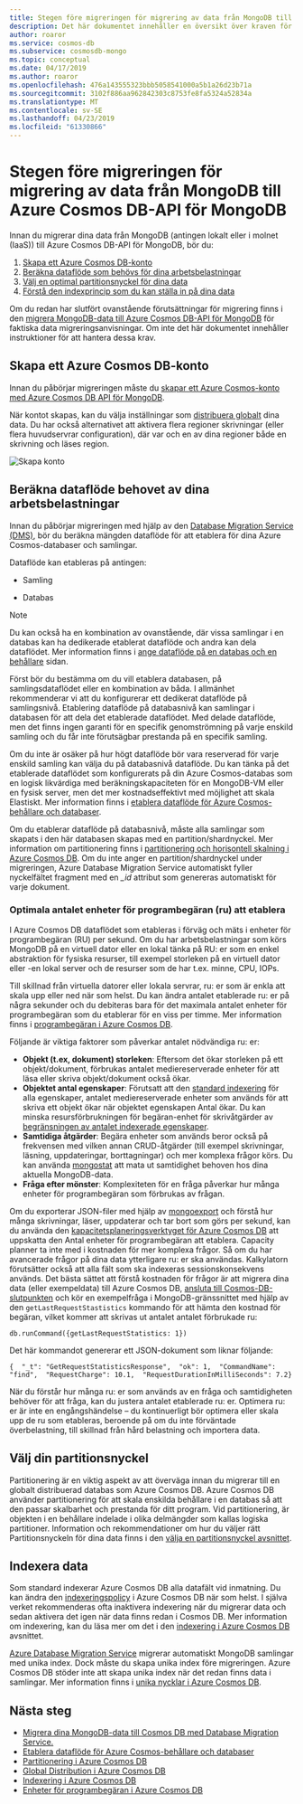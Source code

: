 ```yaml
---
title: Stegen före migreringen för migrering av data från MongoDB till Azure Cosmos DB-API för MongoDB
description: Det här dokumentet innehåller en översikt över kraven för en migrering av data från MongoDB till Cosmos DB.
author: roaror
ms.service: cosmos-db
ms.subservice: cosmosdb-mongo
ms.topic: conceptual
ms.date: 04/17/2019
ms.author: roaror
ms.openlocfilehash: 476a143555323bbb5058541000a5b1a26d23b71a
ms.sourcegitcommit: 3102f886aa962842303c8753fe8fa5324a52834a
ms.translationtype: MT
ms.contentlocale: sv-SE
ms.lasthandoff: 04/23/2019
ms.locfileid: "61330866"
---
```

# <a name="pre-migration-steps-for-data-migrations-from-mongodb-to-azure-cosmos-dbs-api-for-mongodb"></a>Stegen före migreringen för migrering av data från MongoDB till Azure Cosmos DB-API för MongoDB

Innan du migrerar dina data från MongoDB (antingen lokalt eller i molnet (IaaS)) till Azure Cosmos DB-API för MongoDB, bör du:

1. [Skapa ett Azure Cosmos DB-konto](#create-account)
2. [Beräkna dataflöde som behövs för dina arbetsbelastningar](#estimate-throughput)
3. [Välj en optimal partitionsnyckel för dina data](#partitioning)
4. [Förstå den indexprincip som du kan ställa in på dina data](#indexing)

Om du redan har slutfört ovanstående förutsättningar för migrering finns i den [migrera MongoDB-data till Azure Cosmos DB-API för MongoDB](../dms/tutorial-mongodb-cosmos-db.md) för faktiska data migreringsanvisningar. Om inte det här dokumentet innehåller instruktioner för att hantera dessa krav. 

## <a id="create-account"></a> Skapa ett Azure Cosmos DB-konto 

Innan du påbörjar migreringen måste du [skapar ett Azure Cosmos-konto med Azure Cosmos DB API för MongoDB](create-mongodb-dotnet.md). 

När kontot skapas, kan du välja inställningar som [distribuera globalt](distribute-data-globally.md) dina data. Du har också alternativet att aktivera flera regioner skrivningar (eller flera huvudservrar configuration), där var och en av dina regioner både en skrivning och läses region.

![Skapa konto](./media/mongodb-pre-migration/account-creation.png)

## <a id="estimate-throughput"></a> Beräkna dataflöde behovet av dina arbetsbelastningar

Innan du påbörjar migreringen med hjälp av den [Database Migration Service (DMS)](../dms/dms-overview.md), bör du beräkna mängden dataflöde för att etablera för dina Azure Cosmos-databaser och samlingar.

Dataflöde kan etableras på antingen:

- Samling

- Databas

> [!NOTE]
> Du kan också ha en kombination av ovanstående, där vissa samlingar i en databas kan ha dedikerade etablerat dataflöde och andra kan dela dataflödet. Mer information finns i [ange dataflöde på en databas och en behållare](set-throughput.md) sidan.
>

Först bör du bestämma om du vill etablera databasen, på samlingsdataflödet eller en kombination av båda. I allmänhet rekommenderar vi att du konfigurerar ett dedikerat dataflöde på samlingsnivå. Etablering dataflöde på databasnivå kan samlingar i databasen för att dela det etablerade dataflödet. Med delade dataflöde, men det finns ingen garanti för en specifik genomströmning på varje enskild samling och du får inte förutsägbar prestanda på en specifik samling.

Om du inte är osäker på hur högt dataflöde bör vara reserverad för varje enskild samling kan välja du på databasnivå dataflöde. Du kan tänka på det etablerade dataflödet som konfigurerats på din Azure Cosmos-databas som en logisk likvärdiga med beräkningskapaciteten för en MongoDB-VM eller en fysisk server, men det mer kostnadseffektivt med möjlighet att skala Elastiskt. Mer information finns i [etablera dataflöde för Azure Cosmos-behållare och databaser](set-throughput.md).

Om du etablerar dataflöde på databasnivå, måste alla samlingar som skapats i den här databasen skapas med en partition/shardnyckel. Mer information om partitionering finns i [partitionering och horisontell skalning i Azure Cosmos DB](partition-data.md). Om du inte anger en partition/shardnyckel under migreringen, Azure Database Migration Service automatiskt fyller nyckelfältet fragment med en *_id* attribut som genereras automatiskt för varje dokument.

### <a name="optimal-number-of-request-units-rus-to-provision"></a>Optimala antalet enheter för programbegäran (ru) att etablera

I Azure Cosmos DB dataflödet som etableras i förväg och mäts i enheter för programbegäran (RU) per sekund. Om du har arbetsbelastningar som körs MongoDB på en virtuell dator eller en lokal tänka på RU: er som en enkel abstraktion för fysiska resurser, till exempel storleken på en virtuell dator eller -en lokal server och de resurser som de har t.ex. minne, CPU, IOPs. 

Till skillnad från virtuella datorer eller lokala servrar, ru: er som är enkla att skala upp eller ned när som helst. Du kan ändra antalet etablerade ru: er på några sekunder och du debiteras bara för det maximala antalet enheter för programbegäran som du etablerar för en viss per timme. Mer information finns i [programbegäran i Azure Cosmos DB](request-units.md).

Följande är viktiga faktorer som påverkar antalet nödvändiga ru: er:
- **Objekt (t.ex, dokument) storleken**: Eftersom det ökar storleken på ett objekt/dokument, förbrukas antalet mediereserverade enheter för att läsa eller skriva objekt/dokument också ökar.
- **Objektet antal egenskaper**: Förutsatt att den [standard indexering](index-overview.md) för alla egenskaper, antalet mediereserverade enheter som används för att skriva ett objekt ökar när objektet egenskapen Antal ökar. Du kan minska resursförbrukningen för begäran-enhet för skrivåtgärder av [begränsningen av antalet indexerade egenskaper](index-policy.md).
- **Samtidiga åtgärder**: Begära enheter som används beror också på frekvensen med vilken annan CRUD-åtgärder (till exempel skrivningar, läsning, uppdateringar, borttagningar) och mer komplexa frågor körs. Du kan använda [mongostat](https://docs.mongodb.com/manual/reference/program/mongostat/) att mata ut samtidighet behoven hos dina aktuella MongoDB-data.
- **Fråga efter mönster**: Komplexiteten för en fråga påverkar hur många enheter för programbegäran som förbrukas av frågan.

Om du exporterar JSON-filer med hjälp av [mongoexport](https://docs.mongodb.com/manual/reference/program/mongoexport/) och förstå hur många skrivningar, läser, uppdaterar och tar bort som görs per sekund, kan du använda den [kapacitetsplaneringsverktyget för Azure Cosmos DB](https://www.documentdb.com/capacityplanner) att uppskatta den Antal enheter för programbegäran att etablera. Capacity planner ta inte med i kostnaden för mer komplexa frågor. Så om du har avancerade frågor på dina data ytterligare ru: er ska användas. Kalkylatorn förutsätter också att alla fält som ska indexeras sessionskonsekvens används. Det bästa sättet att förstå kostnaden för frågor är att migrera dina data (eller exempeldata) till Azure Cosmos DB, [ansluta till Cosmos-DB-slutpunkten](connect-mongodb-account.md) och kör en exempelfråga i MongoDB-gränssnittet med hjälp av den `getLastRequestStastistics` kommando för att hämta den kostnad för begäran, vilket kommer att skrivas ut antalet antalet förbrukade ru:

`db.runCommand({getLastRequestStatistics: 1})`

Det här kommandot genererar ett JSON-dokument som liknar följande:

```{  "_t": "GetRequestStatisticsResponse",  "ok": 1,  "CommandName": "find",  "RequestCharge": 10.1,  "RequestDurationInMilliSeconds": 7.2}```

När du förstår hur många ru: er som används av en fråga och samtidigheten behöver för att fråga, kan du justera antalet etablerade ru: er. Optimera ru: er är inte en engångshändelse – du kontinuerligt bör optimera eller skala upp de ru som etableras, beroende på om du inte förväntade överbelastning, till skillnad från hård belastning och importera data.

## <a id="partitioning"></a>Välj din partitionsnyckel
Partitionering är en viktig aspekt av att överväga innan du migrerar till en globalt distribuerad databas som Azure Cosmos DB. Azure Cosmos DB använder partitionering för att skala enskilda behållare i en databas så att den passar skalbarhet och prestanda för ditt program. Vid partitionering, är objekten i en behållare indelade i olika delmängder som kallas logiska partitioner. Information och rekommendationer om hur du väljer rätt Partitionsnyckeln för dina data finns i den [välja en partitionsnyckel avsnittet](https://docs.microsoft.com/azure/cosmos-db/partitioning-overview#choose-partitionkey). 

## <a id="indexing"></a>Indexera data
Som standard indexerar Azure Cosmos DB alla datafält vid inmatning. Du kan ändra den [indexeringspolicy](index-policy.md) i Azure Cosmos DB när som helst. I själva verket rekommenderas ofta inaktivera indexering när du migrerar data och sedan aktivera det igen när data finns redan i Cosmos DB. Mer information om indexering, kan du läsa mer om det i den [indexering i Azure Cosmos DB](index-overview.md) avsnittet. 

[Azure Database Migration Service](../dms/tutorial-mongodb-cosmos-db.md) migrerar automatiskt MongoDB samlingar med unika index. Dock måste du skapa unika index före migreringen. Azure Cosmos DB stöder inte att skapa unika index när det redan finns data i samlingar. Mer information finns i [unika nycklar i Azure Cosmos DB](unique-keys.md).

## <a name="next-steps"></a>Nästa steg
* [Migrera dina MongoDB-data till Cosmos DB med Database Migration Service.](../dms/tutorial-mongodb-cosmos-db.md) 
* [Etablera dataflöde för Azure Cosmos-behållare och databaser](set-throughput.md)
* [Partitionering i Azure Cosmos DB](partition-data.md)
* [Global Distribution i Azure Cosmos DB](distribute-data-globally.md)
* [Indexering i Azure Cosmos DB](index-overview.md)
* [Enheter för programbegäran i Azure Cosmos DB](request-units.md)
